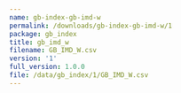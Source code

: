 ```yaml
---
name: gb-index-gb-imd-w
permalink: /downloads/gb-index-gb-imd-w/1
package: gb_index
title: gb_imd_w
filename: GB_IMD_W.csv
version: '1'
full_version: 1.0.0
file: /data/gb_index/1/GB_IMD_W.csv
---
```

